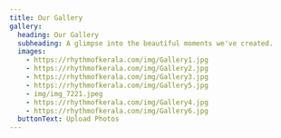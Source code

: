 ```yaml
---
title: Our Gallery
gallery:
  heading: Our Gallery
  subheading: A glimpse into the beautiful moments we've created.
  images:
    - https://rhythmofkerala.com/img/Gallery1.jpg
    - https://rhythmofkerala.com/img/Gallery2.jpg
    - https://rhythmofkerala.com/img/Gallery3.jpg
    - https://rhythmofkerala.com/img/Gallery5.jpg
    - img/img_7221.jpeg
    - https://rhythmofkerala.com/img/Gallery4.jpg
    - https://rhythmofkerala.com/img/Gallery6.jpg
  buttonText: Upload Photos
---
```

